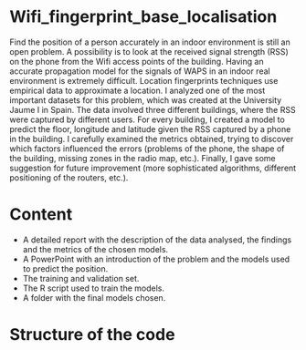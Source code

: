 # Wifi_fingerprint_base_localisation

Find the position of a person accurately in an indoor environment is still an open problem. A possibility is to look at the received signal strength (RSS) on the phone from the Wifi access points of the building. Having an accurate propagation model for the signals of WAPS in an indoor real environment is extremely difficult. Location fingerprints techniques use empirical data to approximate a location. I analyzed one of the most important datasets for this problem, which was created at the University Jaume I in Spain. The data involved three different buildings, where the RSS were captured by different users. For every building, I created a model to predict the floor, longitude and latitude given the RSS captured by a phone in the building. I carefully examined the metrics obtained, trying to discover which factors influenced the errors (problems of the phone, the shape of the building, missing zones in the radio map, etc.). Finally, I gave some suggestion for future improvement (more sophisticated algorithms, different positioning of the routers, etc.). 

# Content

- A detailed report with the description of the data analysed, the findings and the metrics of the chosen models.
- A PowerPoint with an introduction of the problem and the models used to predict the position.
- The training and validation set.
- The R script used to train the models.
- A folder with the final models chosen.

# Structure of the code 
